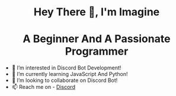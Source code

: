 
<h1 align="center";> Hey There 👋, I'm Imagine
</h1> 
<h1 align="center";> A Beginner And A Passionate Programmer
</h1>

- 👀 I’m interested in Discord Bot Development!
- 🌱 I’m currently learning JavaScript And Python!
- 💞️ I’m looking to collaborate on Discord Bot!
- 📫 Reach me on - <a href="https://discordapp.com/users/852772849574871110/" target="_main"> Discord</a>

<!---
Imagine2077/Imagine2077 is a ✨ special ✨ repository because its `README.md` (this file) appears on your GitHub profile.
You can click the Preview link to take a look at your changes.
--->
